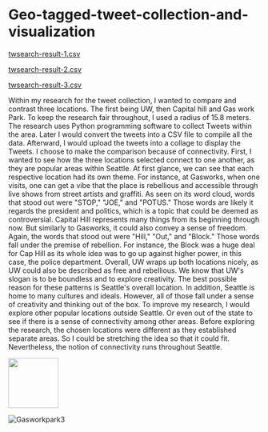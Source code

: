 # Geo-tagged-tweet-collection-and-visualization

[twsearch-result-1.csv](https://github.com/ripeberries778/Geo-tagged-tweet-collection-and-visualization/files/10483715/twsearch-result-UW1.csv)

[twsearch-result-2.csv](https://github.com/ripeberries778/Geo-tagged-tweet-collection-and-visualization/files/10483716/twsearch-result-2.Cap.Hill.csv)

[twsearch-result-3.csv](https://github.com/ripeberries778/Geo-tagged-tweet-collection-and-visualization/files/10483720/twsearch-result-GasWork3.csv)

Within my research for the tweet collection, I wanted to compare and contrast three locations. The first being UW, then Capital hill and Gas work Park. To keep the research fair throughout, I used a radius of 15.8 meters. The research uses Python programming software to collect Tweets within the area. Later I would convert the tweets into a CSV file to compile all the data. Afterward, I would upload the tweets into a collage to display the Tweets. I choose to make the comparison because of connectivity. 
First, I wanted to see how the three locations selected connect to one another, as they are popular areas within Seattle. At first glance, we can see that each respective location had its own theme. For instance, at Gasworks, when one visits, one can get a vibe that the place is rebellious and accessible through live shows from street artists and graffiti. As seen on its word cloud, words that stood out were "STOP," "JOE," and "POTUS." Those words are likely it regards the president and politics, which is a topic that could be deemed as controversial.  Capital Hill represents many things from its beginning through now. But similarly to Gasworks, it could also convey a sense of freedom. Again, the words that stood out were "Hill," "Out," and "Block." Those words fall under the premise of rebellion. For instance, the Block was a huge deal for Cap Hill as its whole idea was to go up against higher power, in this case, the police department. 
Overall, UW wraps up both locations nicely, as UW could also be described as free and rebellious. We know that UW's slogan is to be boundless and to explore creativity. The best possible reason for these patterns is Seattle's overall location. In addition, Seattle is home to many cultures and ideals. However, all of those fall under a sense of creativity and thinking out of the box. 
To improve my research, I would explore other popular locations outside Seattle. Or even out of the state to see if there is a sense of connectivity among other areas. Before exploring the research, the chosen locations were different as they established separate areas. So I could be stretching the idea so that it could fit. Nevertheless, the notion of connectivity runs throughout Seattle.

<img src="[https://your-image-url.type](https://user-images.githubusercontent.com/119153928/214151090-cf76ccce-6daf-48c8-ad9c-b7f0d9d3862d.png)" width="100" height="100">
          
          
          
![Gasworkpark3](https://user-images.githubusercontent.com/119153928/214151098-79b42bd0-ce73-4ca9-a18f-75bf15d75727.png)







